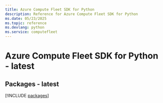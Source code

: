 ```yaml
---
title: Azure Compute Fleet SDK for Python
description: Reference for Azure Compute Fleet SDK for Python
ms.date: 05/23/2025
ms.topic: reference
ms.devlang: python
ms.service: computefleet
---
```

# Azure Compute Fleet SDK for Python - latest
## Packages - latest
[!INCLUDE [packages](compute-fleet-index.md)]